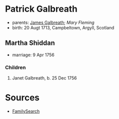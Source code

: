 # Patrick Galbreath

- parents: [James Galbreath](galbreath-james-1672.md); *Mary Fleming*
- birth: 20 Augt 1713, Campbeltown, Argyll, Scotland

## Martha Shiddan

- marriage: 9 Apr 1756

### Children

1. Janet Galbreath, b. 25 Dec 1756

# Sources

- [FamilySearch](https://www.familysearch.org/tree/person/details/G3PN-BG9)
